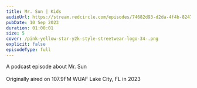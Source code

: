 ```yaml
---
title: Mr. Sun | Kids
audioUrl: https://stream.redcircle.com/episodes/74682d93-d2da-4f4b-8247-f57114be5d8c/stream.mp3
pubDate: 10 Sep 2023
duration: 01:00:01
size: 5
cover: /pink-yellow-star-y2k-style-streetwear-logo-34-.png
explicit: false
episodeType: full
---
```

A podcast episode about Mr. Sun\
\
Originally aired on 107.9FM WUAF Lake City, FL in 2023